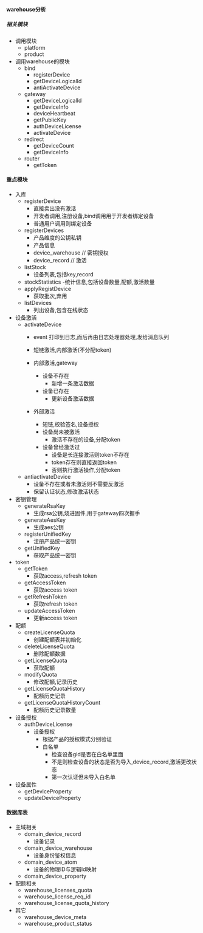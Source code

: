 #### warehouse分析

##### 相关模块
- 调用模块
    - platform
    - product
- 调用warehouse的模块
    - bind
        - registerDevice
        - getDeviceLogicalId
        - antiActivateDevice
    - gateway
        - getDeviceLogicalId
        - getDeviceInfo
        - deviceHeartbeat
        - getPublicKey
        - authDeviceLicense
        - activateDevice
    - redirect
        - getDeviceCount
        - getDeviceInfo
    - router
        - getToken

#### 重点模块
- 入库
    - registerDevice
        - 直接卖出没有激活
        - 开发者调用,注册设备,bind调用用于开发者绑定设备
        - 普通用户调用则绑定设备
    - registerDevices
        - 产品维度的公钥私钥
        - 产品信息
        - device_warehouse  // 密钥授权
        - device_record // 激活
    - listStock
        - 设备列表,包括key,record
    - stockStatistics
        -统计信息,包括设备数量,配额,激活数量
    - applyRegistDevice
        - 获取批次,弃用
    - listDevices
        - 列出设备,包含在线状态
- 设备激活
    - activateDevice
        - event 打印到日志,而后再由日志处理器处理,发给消息队列
        - 短链激活,内部激活(不分配token)
        - 内部激活,gateway
            - 设备不存在
                - 新增一条激活数据
            - 设备已存在
                - 更新设备激活数据

        - 外部激活
            - 短链,校验签名,设备授权
            - 设备尚未被激活
                - 激活不存在的设备,分配token
            - 设备曾经激活过
                - 设备是长连接激活则token不存在
                - token存在则直接返回token
                - 否则执行激活操作,分配token
    - antiactivateDevice
        - 设备不存在或者未激活则不需要反激活
        - 保留认证状态,修改激活状态
- 密钥管理
    - generateRsaKey
        - 生成rsa公钥,烧进固件,用于gateway四次握手
    - generateAesKey
        - 生成aes公钥
    - registerUnifiedKey
        - 注册产品统一密钥
    - getUnifiedKey
        - 获取产品统一密钥
- token
    - getToken 
        - 获取access,refresh token
    - getAccessToken
        - 获取access token
    - getRefreshToken
        - 获取refresh token
    - updateAccessToken
        - 更新access token
- 配额
    - createLicenseQuota
        - 创建配额表并初始化
    - deleteLicenseQuota
        - 删除配额数据
    - getLicenseQuota
        - 获取配额
    - modifyQuota
        - 修改配额,记录历史
    - getLicenseQuotaHistory
        - 配额历史记录
    - getLicenseQuotaHistoryCount
        - 配额历史记录数量
- 设备授权
    - authDeviceLicense
        - 设备授权
            - 根据产品的授权模式分别验证
            - 白名单
                - 检查设备gid是否在白名单里面
                - 不是则检查设备的状态是否为导入,device_record,激活更改状态
                - 第一次认证但未导入白名单
- 设备属性
    - getDeviceProperty
    - updateDeviceProperty

#### 数据库表
- 主域相关
    - domain_device_record
        - 设备记录
    - domain_device_warehouse
        - 设备身份鉴权信息
    - domain_device_atom
        - 设备的物理ID与逻辑Id映射
    - domain_device_property
- 配额相关
    - warehouse_licenses_quota
    - warehouse_license_req_id
    - warehouse_license_quota_history
- 其它
    - warehouse_device_meta
    - warehouse_product_status
